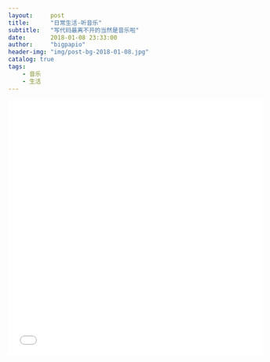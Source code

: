 ```yaml
---
layout:     post
title:      "日常生活-听音乐"
subtitle:   "写代码最离不开的当然是音乐啦"
date:       2018-01-08 23:33:00
author:     "bigpapio"
header-img: "img/post-bg-2018-01-08.jpg"
catalog: true
tags:
    - 音乐
    - 生活
---
```



<iframe frameborder="no" border="0" marginwidth="0" marginheight="0" width=520 height=520 src="//music.163.com/outchain/player?type=0&id=313853628&auto=0&height=430"></iframe>